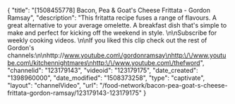 {
    "title": "[1508455778] Bacon, Pea & Goat's Cheese Frittata - Gordon Ramsay",
    "description": "This fritatta recipe fuses a range of flavours. A great alternative to your average omelette. A breakfast dish that's simple to make and perfect for kicking off the weekend in style. \n\nSubscribe for weekly cooking videos. \n\nIf you liked this clip check out the rest of Gordon's channels:\n\nhttp:\/\/www.youtube.com\/gordonramsay\nhttp:\/\/www.youtube.com\/kitchennightmares\nhttp:\/\/www.youtube.com\/thefword",
    "channelid": "123179143",
    "videoid": "123179175",
    "date_created": "1398960000",
    "date_modified": "1508373258",
    "type": "captivate",
    "layout": "channelVideo",
    "url": "\/food-network\/bacon-pea-goat-s-cheese-frittata-gordon-ramsay\/123179143-123179175"
}